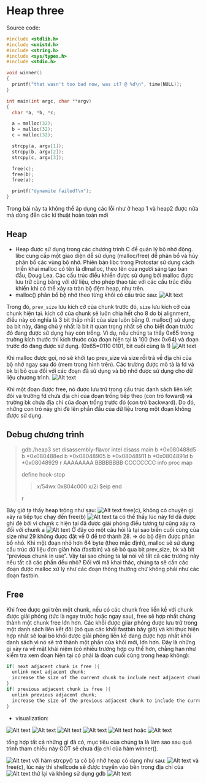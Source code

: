 # Heap three

Source code:
```c
#include <stdlib.h>
#include <unistd.h>
#include <string.h>
#include <sys/types.h>
#include <stdio.h>

void winner()
{
  printf("that wasn't too bad now, was it? @ %d\n", time(NULL));
}

int main(int argc, char **argv)
{
  char *a, *b, *c;

  a = malloc(32);
  b = malloc(32);
  c = malloc(32);

  strcpy(a, argv[1]);
  strcpy(b, argv[2]);
  strcpy(c, argv[3]);

  free(c);
  free(b);
  free(a);

  printf("dynamite failed?\n");
}
```

Trong bài này ta không thể áp dụng các lỗi như ở heap 1 và heap2 được nữa mà dùng đến các kĩ thuật hoàn toàn mới

## Heap
- Heap được sử dụng trong các chương trình C để quản lý bộ nhớ động. libc cung cấp một giao diện dễ sử dụng (malloc/free) để phân bổ và hủy phân bổ các vùng bộ nhớ. Phiên bản libc trong Protostar sử dụng cách triển khai malloc có tên là dlmalloc, theo tên của người sáng tạo ban đầu, Doug Lea. Các cấu trúc điều khiển được sử dụng bởi malloc được lưu trữ cùng băng với dữ liệu, cho phép thao tác với các cấu trúc điều khiển khi có thể xảy ra tràn bộ đệm heap, như trên.
- malloc() phân bổ bộ nhớ theo từng khối có cấu trúc sau:
![Alt text](image.png)

Trong đó, `prev_size` lưu kích cỡ của chunk trước đó, `size` lưu kích cỡ của chunk hiện tại. kích cỡ của chunk sẽ luôn chia hết cho 8 do bị alignment, điều này có nghĩa là 3 bit thấp nhất của size luôn bằng 0.
malloc() sử dụng ba bit này, đáng chú ý nhất là bit ít quan trọng nhất sẽ cho biết đoạn trước đó đang được sử dụng hay còn trống. Vì dụ, nếu chúng ta thấy 0x65 trong trường kích thước thì kích thước của đoạn hiện tại là 100 (hex 0x64) và đoạn trước đó đang được sử dụng. (0x65=0110 0101, bit cuối cùng là 1)
![Alt text](image-2.png)

Khi malloc được gọi, nó sẽ khởi tạo prev_size và size rồi trả về địa chỉ của bộ nhớ ngay sau đó (mem trong hình trên). Các trường được mô tả là fd và bk bị bỏ qua đối với các đoạn đã sử dụng và bộ nhớ được sử dụng cho dữ liệu chương trình.
![Alt text](image-1.png)

Khi một đoạn được free, nó được lưu trữ trong cấu trúc danh sách liên kết đôi và trường fd chứa địa chỉ của đoạn trống tiếp theo (con trỏ foward) và trường bk chứa địa chỉ của đoạn trống trước đó (con trỏ backward). Do đó, những con trỏ này ghi đè lên phần đầu của dữ liệu trong một đoạn không được sử dụng.

## Debug chương trình
> gdb./heap3
> set disassembly-flavor intel
> disass main
> b *0x080488d5
> b *0x080488ed
> b *0x08048905
> b *0x08048911
> b *0x0804891d
> b *0x08048929
> r AAAAAAAA BBBBBBBB CCCCCCCC
> info proc map
> 
> define hook-stop
> > x/54wx 0x804c000
> > x/2i $eip
> > end
>
> r

Bây giờ ta thấy heap trông như sau:
![Alt text](image-3.png)
free(c), không có chuyện gì xảy ra
tiếp tục chạy đến free(b)
![Alt text](image-6.png)
ta có thể thấy lúc này fd đã được ghi đè bởi vì chunk c hiện tại đã được giải phóng
điều tương tự cũng xảy ra đối với chunk a
![Alt text](image-7.png)
Ở đây có một câu hỏi là tại sao biến cuối cùng của size như 29 không được đặt về 0 để trở thành 28. 
=> do bộ đệm được phân bổ nhỏ. Khi một đoạn nhỏ hơn 64 byte (theo mặc định), malloc sẽ sử dụng cấu trúc dữ liệu đơn giản hóa (fastbin) và sẽ bỏ qua bit prev_size, bk và bit “previous chunk in use”.
Vậy tại sao chúng ta lại nói về tất cả các trường này nếu tất cả các phần đều nhỏ? Đối với mã khai thác, chúng ta sẽ cần các đoạn được malloc xử lý như các đoạn thông thường chứ không phải như các đoạn fastbin.

## Free 
Khi free được gọi trên một chunk, nếu có các chunk free liền kề với chunk được giải phóng (tức là ngay trước hoặc ngay sau), free sẽ hợp nhất chúng thành một chunk free lớn hơn. Các khối được giiar phóng được lưu trữ trong một danh sách liên kết đôi (bỏ qua các khối fastbin bây giờ) và khi thực hiện hợp nhất sẽ loại bỏ khối được giải phóng liền kề đang được hợp nhất khỏi danh sách vì nó sẽ trở thành một phần của khối mới, lớn hơn. Đây là những gì xảy ra về mặt khái niệm (có nhiều trường hợp cụ thể hơn, chẳng hạn như kiểm tra xem đoạn hiện tại có phải là đoạn cuối cùng trong heap không):
```c
if( next adjacent chunk is free ){
  unlink next adjacent chunk;
  increase the size of the current chunk to include next adjacent chunk;
}
if( previous adjacent chunk is free ){
  unlink previous adjacent chunk;
  increase the size of the previous adjacent chunk to include the current chunk;
}
```
- visualization:

![Alt text](image-8.png)
![Alt text](image-9.png)
![Alt text](image-10.png)
![Alt text](image-11.png)
![Alt text](image-12.png)
hoặc 
![Alt text](image-13.png)

tổng hợp tất cả những gì đã có, mục tiêu của chúng ta là làm sao sau quá trình tham chiếu này GOT sẽ chưa địa chỉ của hàm winner().

![Alt text](image-14.png)
với hàm strcpy() ta có bộ nhớ heap có dạng như sau:
![Alt text](image-15.png)
và free(c), lúc này thì shellcode sẽ được truyền vào bên trong địa chỉ của 
![Alt text](image-16.png)
thử lại và không sử dụng gdb
![Alt text](image-17.png)